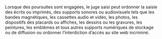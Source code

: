 Lorsque des poursuites sont engagées, le juge saisi peut ordonner la saisie des écrits ou imprimés, des supports sonores ou audiovisuels tels que les bandes magnétiques, les cassettes audio et vidéo, les photos, les dispositifs des placards ou affiches, les dessins ou les gravures, les peintures, les emblèmes et tous autres supports numériques de stockage ou de diffusion ou ordonner l’interdiction d’accès au site web incriminé.
